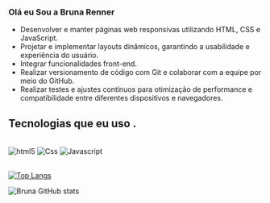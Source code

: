 ### Olá eu Sou a Bruna Renner 


- Desenvolver e manter páginas web responsivas utilizando HTML, CSS e JavaScript.
- Projetar e implementar layouts dinâmicos, garantindo a usabilidade e experiência do usuário.
- Integrar funcionalidades front-end.
- Realizar versionamento de código com Git e colaborar com a equipe por meio do GitHub.
- Realizar testes e ajustes contínuos para otimização de performance e compatibilidade entre diferentes dispositivos e navegadores.




## Tecnologias que eu uso . 
<div style="display: inline_block"><br/>
<img alt="html5" src="https://img.shields.io/badge/HTML5-E34F26?style=for-the-badge&logo=html5&logoColor=white" />
<img alt="Css" src="https://img.shields.io/badge/CSS3-1572B6?style=for-the-badge&logo=css3&logoColor=white" />
<img alt="Javascript" src="https://img.shields.io/badge/JavaScript-F7DF1E?style=for-the-badge&logo=javascript&logoColor=black" />
</div><br/>

[![Top Langs](https://github-readme-stats.vercel.app/api/top-langs/?username=brunarenner&layout=donut)](https://github.com/anuraghazra/github-readme-stats)

![Bruna GitHub stats](https://github-readme-stats.vercel.app/api?username=brunarenner&show_icons=true&theme=dracula)



  





